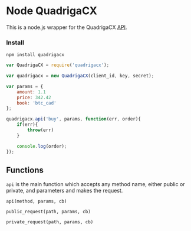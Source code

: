 # Node QuadrigaCX
This is a node.js wrapper for the QuadrigaCX [API](https://www.quadrigacx.com/api_info).

### Install

`npm install quadrigacx`

```js
var QuadrigaCX = require('quadrigacx');

var quadrigacx = new QuadrigaCX(client_id, key, secret);

var params = {
	amount: 1.1
	price: 342.42
	book: 'btc_cad'	
};

quadrigacx.api('buy', params, function(err, order){
	if(err){
		throw(err)
	}

	console.log(order);
});
```

## Functions

`api` is the main function which accepts any method name, either public or private, and parameters and makes the request.  

`api(method, params, cb)`

`public_request(path, params, cb)`

`private_request(path, params, cb)`


